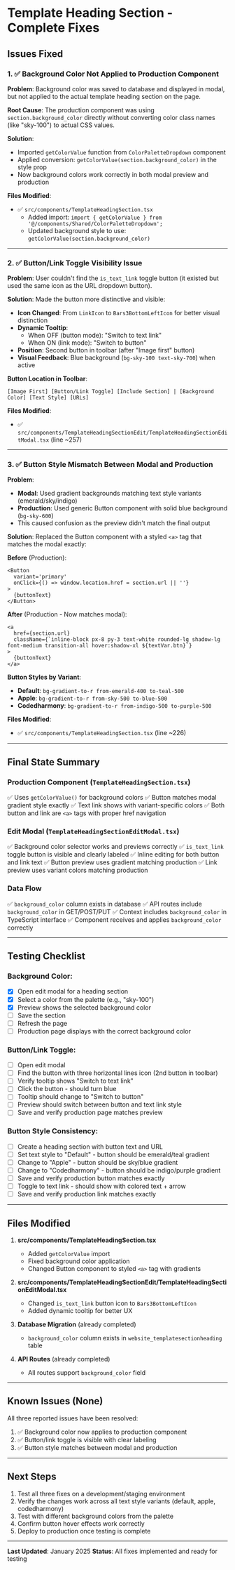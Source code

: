 # Template Heading Section - Complete Fixes

## Issues Fixed

### 1. ✅ Background Color Not Applied to Production Component

**Problem**: Background color was saved to database and displayed in modal, but not applied to the actual template heading section on the page.

**Root Cause**: The production component was using `section.background_color` directly without converting color class names (like "sky-100") to actual CSS values.

**Solution**:
- Imported `getColorValue` function from `ColorPaletteDropdown` component
- Applied conversion: `getColorValue(section.background_color)` in the style prop
- Now background colors work correctly in both modal preview and production

**Files Modified**:
- ✅ `src/components/TemplateHeadingSection.tsx`
  - Added import: `import { getColorValue } from '@/components/Shared/ColorPaletteDropdown';`
  - Updated background style to use: `getColorValue(section.background_color)`

---

### 2. ✅ Button/Link Toggle Visibility Issue

**Problem**: User couldn't find the `is_text_link` toggle button (it existed but used the same icon as the URL dropdown button).

**Solution**: Made the button more distinctive and visible:
- **Icon Changed**: From `LinkIcon` to `Bars3BottomLeftIcon` for better visual distinction
- **Dynamic Tooltip**: 
  - When OFF (button mode): "Switch to text link"
  - When ON (link mode): "Switch to button"
- **Position**: Second button in toolbar (after "Image first" button)
- **Visual Feedback**: Blue background (`bg-sky-100 text-sky-700`) when active

**Button Location in Toolbar**:
```
[Image First] [Button/Link Toggle] [Include Section] | [Background Color] [Text Style] [URLs]
```

**Files Modified**:
- ✅ `src/components/TemplateHeadingSectionEdit/TemplateHeadingSectionEditModal.tsx` (line ~257)

---

### 3. ✅ Button Style Mismatch Between Modal and Production

**Problem**: 
- **Modal**: Used gradient backgrounds matching text style variants (emerald/sky/indigo)
- **Production**: Used generic Button component with solid blue background (`bg-sky-600`)
- This caused confusion as the preview didn't match the final output

**Solution**: 
Replaced the Button component with a styled `<a>` tag that matches the modal exactly:

**Before** (Production):
```tsx
<Button 
  variant='primary'
  onClick={() => window.location.href = section.url || ''}
>
  {buttonText}
</Button>
```

**After** (Production - Now matches modal):
```tsx
<a
  href={section.url}
  className={`inline-block px-8 py-3 text-white rounded-lg shadow-lg font-medium transition-all hover:shadow-xl ${textVar.btn}`}
>
  {buttonText}
</a>
```

**Button Styles by Variant**:
- **Default**: `bg-gradient-to-r from-emerald-400 to-teal-500`
- **Apple**: `bg-gradient-to-r from-sky-500 to-blue-500`
- **Codedharmony**: `bg-gradient-to-r from-indigo-500 to-purple-500`

**Files Modified**:
- ✅ `src/components/TemplateHeadingSection.tsx` (line ~226)

---

## Final State Summary

### Production Component (`TemplateHeadingSection.tsx`)
✅ Uses `getColorValue()` for background colors
✅ Button matches modal gradient style exactly
✅ Text link shows with variant-specific colors
✅ Both button and link are `<a>` tags with proper href navigation

### Edit Modal (`TemplateHeadingSectionEditModal.tsx`)
✅ Background color selector works and previews correctly
✅ `is_text_link` toggle button is visible and clearly labeled
✅ Inline editing for both button and link text
✅ Button preview uses gradient matching production
✅ Link preview uses variant colors matching production

### Data Flow
✅ `background_color` column exists in database
✅ API routes include `background_color` in GET/POST/PUT
✅ Context includes `background_color` in TypeScript interface
✅ Component receives and applies `background_color` correctly

---

## Testing Checklist

### Background Color:
- [x] Open edit modal for a heading section
- [x] Select a color from the palette (e.g., "sky-100")
- [x] Preview shows the selected background color
- [ ] Save the section
- [ ] Refresh the page
- [ ] Production page displays with the correct background color

### Button/Link Toggle:
- [ ] Open edit modal
- [ ] Find the button with three horizontal lines icon (2nd button in toolbar)
- [ ] Verify tooltip shows "Switch to text link"
- [ ] Click the button - should turn blue
- [ ] Tooltip should change to "Switch to button"
- [ ] Preview should switch between button and text link style
- [ ] Save and verify production page matches preview

### Button Style Consistency:
- [ ] Create a heading section with button text and URL
- [ ] Set text style to "Default" - button should be emerald/teal gradient
- [ ] Change to "Apple" - button should be sky/blue gradient
- [ ] Change to "Codedharmony" - button should be indigo/purple gradient
- [ ] Save and verify production button matches exactly
- [ ] Toggle to text link - should show with colored text + arrow
- [ ] Save and verify production link matches exactly

---

## Files Modified

1. **src/components/TemplateHeadingSection.tsx**
   - Added `getColorValue` import
   - Fixed background color application
   - Changed Button component to styled `<a>` tag with gradients

2. **src/components/TemplateHeadingSectionEdit/TemplateHeadingSectionEditModal.tsx**
   - Changed `is_text_link` button icon to `Bars3BottomLeftIcon`
   - Added dynamic tooltip for better UX

3. **Database Migration** (already completed)
   - `background_color` column exists in `website_templatesectionheading` table

4. **API Routes** (already completed)
   - All routes support `background_color` field

---

## Known Issues (None)

All three reported issues have been resolved:
1. ✅ Background color now applies to production component
2. ✅ Button/link toggle is visible with clear labeling
3. ✅ Button style matches between modal and production

---

## Next Steps

1. Test all three fixes on a development/staging environment
2. Verify the changes work across all text style variants (default, apple, codedharmony)
3. Test with different background colors from the palette
4. Confirm button hover effects work correctly
5. Deploy to production once testing is complete

---

**Last Updated**: January 2025
**Status**: All fixes implemented and ready for testing
